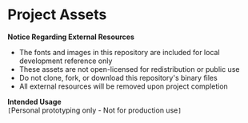 # Project Assets  
**Notice Regarding External Resources**  
- The fonts and images in this repository are included for local development reference only  
- These assets are not open-licensed for redistribution or public use  
- Do not clone, fork, or download this repository's binary files  
- All external resources will be removed upon project completion  

**Intended Usage**  
`[`Personal prototyping only - Not for production use`]`
